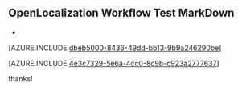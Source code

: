 ## OpenLocalization Workflow Test MarkDown
* 

[AZURE.INCLUDE [dbeb5000-8436-49dd-bb13-9b9a246290be](calleeMd1.md)]



[AZURE.INCLUDE [4e3c7329-5e6a-4cc0-8c9b-c923a2777637](calleeMd2.md)]

 
thanks!